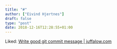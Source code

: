 ```yaml
---
title: "#"
author: ["Eivind Hjertnes"]
draft: false
type: "post"
date: 2018-12-16T12:28:55+01:00
---
```


Liked: [Write
good git commit message | juffalow.com](https://juffalow.com/other/write-good-git-commit-message)
